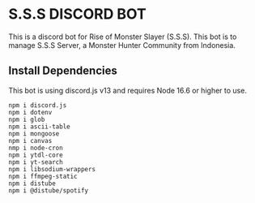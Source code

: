# S.S.S DISCORD BOT
This is a discord bot for Rise of Monster Slayer (S.S.S). This bot is to manage S.S.S Server, a Monster Hunter Community from Indonesia.

## Install Dependencies
This bot is using discord.js v13 and requires Node 16.6 or higher to use.
```
npm i discord.js
npm i dotenv
npm i glob
npm i ascii-table
npm i mongoose
npm i canvas
nmp i node-cron
npm i ytdl-core
npm i yt-search
npm i libsodium-wrappers
npm i ffmpeg-static
npm i distube
npm i @distube/spotify
```